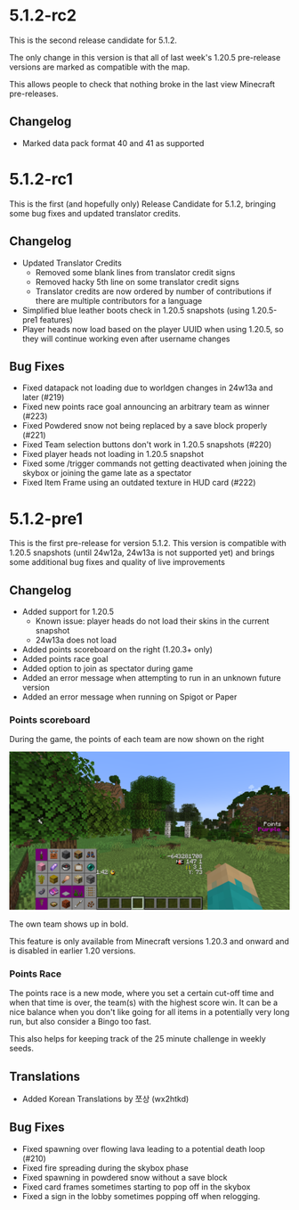 # 5.1.2-rc2

This is the second release candidate for 5.1.2.

The only change in this version is that all of last week's 1.20.5 pre-release
versions are marked as compatible with the map.

This allows people to check that nothing broke in the last view Minecraft
pre-releases.

## Changelog
- Marked data pack format 40 and 41 as supported

# 5.1.2-rc1

This is the first (and hopefully only) Release Candidate for 5.1.2, bringing
some bug fixes and updated translator credits.

## Changelog
- Updated Translator Credits
  - Removed some blank lines from translator credit signs
  - Removed hacky 5th line on some translator credit signs
  - Translator credits are now ordered by number of contributions if there are
  multiple contributors for a language
- Simplified blue leather boots check in 1.20.5 snapshots (using 1.20.5-pre1
features)
- Player heads now load based on the player UUID when using 1.20.5, so they will
continue working even after username changes

## Bug Fixes
- Fixed datapack not loading due to worldgen changes in 24w13a and later (#219)
- Fixed new points race goal announcing an arbitrary team as winner (#223)
- Fixed Powdered snow not being replaced by a save block properly (#221)
- Fixed Team selection buttons don't work in 1.20.5 snapshots (#220)
- Fixed player heads not loading in 1.20.5 snapshot
- Fixed some /trigger commands not getting deactivated when joining the skybox
or joining the game late as a spectator
- Fixed Item Frame using an outdated texture in HUD card (#222)

# 5.1.2-pre1

This is the first pre-release for version 5.1.2. This version is compatible with
1.20.5 snapshots (until 24w12a, 24w13a is not supported yet) and brings some
additional bug fixes and quality of live improvements

## Changelog
- Added support for 1.20.5
  - Known issue: player heads do not load their skins in the current snapshot
  - 24w13a does not load
- Added points scoreboard on the right (1.20.3+ only)
- Added points race goal
- Added option to join as spectator during game
- Added an error message when attempting to run in an unknown future version
- Added an error message when running on Spigot or Paper

### Points scoreboard
During the game, the points of each team are now shown on the right

![points_scoreboard.png](/images/5.1.2/points_scoreboard.png)

The own team shows up in bold.

This feature is only available from Minecraft versions 1.20.3 and onward and is
disabled in earlier 1.20 versions.

### Points Race
The points race is a new mode, where you set a certain cut-off time and when
that time is over, the team(s) with the highest score win. It can be a nice
balance when you don't like going for all items in a potentially very long run,
but also consider a Bingo too fast.

This also helps for keeping track of the 25 minute challenge in weekly seeds.

## Translations
- Added Korean Translations by 쪼상 (wx2htkd)

## Bug Fixes
- Fixed spawning over flowing lava leading to a potential death loop (#210)
- Fixed fire spreading during the skybox phase
- Fixed spawning in powdered snow without a save block
- Fixed card frames sometimes starting to pop off in the skybox
- Fixed a sign in the lobby sometimes popping off when relogging.
